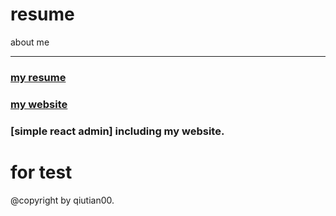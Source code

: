 # resume
about me

----

### [my resume](me/resume/resume.md)
### [my website](http://www.qiutian00.com)
### [simple react admin] including my website.

# for test

@copyright by qiutian00.